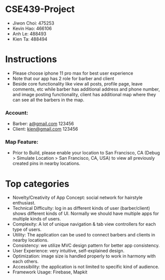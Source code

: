 # CSE439-Project

- Jiwon Choi: 475253
- Kevin Hao: 466106
- Anh Le: 488493
- Kien Ta: 488494

# Instructions

- Please choose iphone 11 pro max for best user experience
- Note that our app has 2 role for barber and client
- Beside core functionality like view all posts, profile page, leave comments, etc while barber has additional address and phone number, and image posting functionality, client has additional map where they can see all the barbers in the map.
### Account:
- Barber: a@gmail.com   123456
- Client: kien@gmail.com     123456

### Map Feature:
- Prior to Build, please enable your location to San Francisco, CA (Debug > Simulate Location > San Francisco, CA, USA) to view all previously created pins in nearby locations.

# Top categories
- Novelty/Creativity of App Concept: social network for hairstyle enthusiast.
- Technical Difficulty: log in as different kinds of user (barber/client) shows different kinds of UI. Normally we should have multiple apps for multiple kinds of users.
- Complexity: A lot of unique navigation & tab view controllers for each type of users.
- Utility: The application can be used to connect barbers and clients in nearby locations.
- Consistency: we utilize MVC design pattern for better app consistency.
- User Experience: very intuitive, self-explained design.
- Optimization: image size is handled properly to work in harmony with each others.
- Accessibility: the application is not limited to specific kind of audience.
- Framework Usage: Firebase, Mapkit

